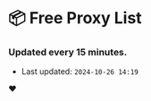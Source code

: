 # :package: Free Proxy List
### Updated every 15 minutes.

- Last updated: `2024-10-26 14:19`

:heart:
